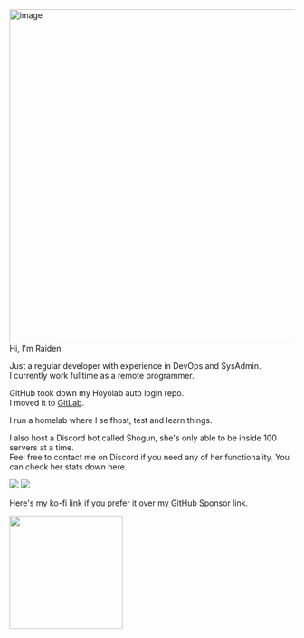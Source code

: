 <img align="left" width="560" height="590" alt="image" src="https://github.com/user-attachments/assets/24b5ca51-09b6-4457-b5f5-ead03ea983da" />

<br><br><br>
Hi, I'm Raiden.

Just a regular developer with experience in DevOps and SysAdmin.  
I currently work fulltime as a remote programmer.

GitHub took down my Hoyolab auto login repo.  
I moved it to [GitLab](https://gitlab.com/raidensakura/hoyolab-auto-login).

I run a homelab where I selfhost, test and learn things.

I also host a Discord bot called Shogun, she's only able to be inside 100 servers at a time.  
Feel free to contact me on Discord if you need any of her functionality. You can check her stats down here.

[![](https://img.shields.io/website?label=Shogun%20is%20currently&url=https%3A%2F%2Fdash.project-mei.xyz)](https://project-mei.xyz/)
[![](https://top.gg/api/widget/servers/617592844978487316.svg)](https://top.gg/bot/617592844978487316)
</div>

Here's my ko-fi link if you prefer it over my GitHub Sponsor link.

<a href="https://ko-fi.com/P5P6D65UW"><img width="200px" src="https://ko-fi.com/img/githubbutton_sm.svg" /></a>
